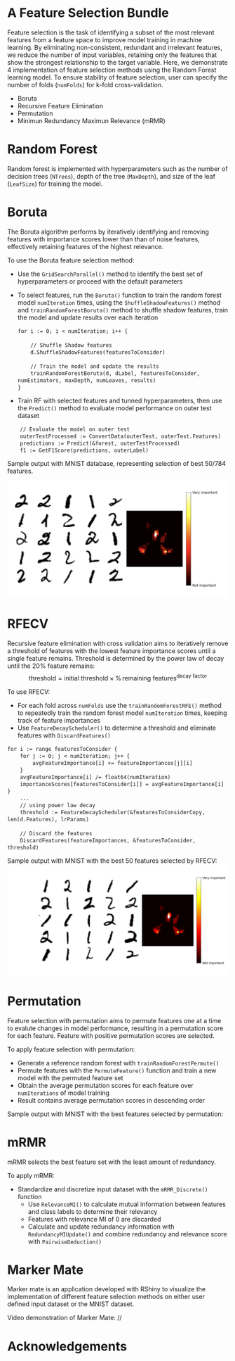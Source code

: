 # A Feature Selection Bundle

Feature selection is the task of identifying a subset of the most relevant features from a feature space to improve model training in machine learning. By eliminating non-consistent, redundant and irrelevant features, we reduce the number of input variables, retaining only the features that show the strongest relationship to the target variable. Here, we demonstrate 4 implementation of feature selection methods using the Random Forest learning model. To ensure stability of feature selection, user can specify the number of folds (`numFolds`) for k-fold cross-validation. 
- Boruta
- Recursive Feature Elimination  
- Permutation
- Minimun Redundancy Maximun Relevance (mRMR) 

# Random Forest

Random forest is implemented with hyperparameters such as the number of decision trees (`NTrees`), depth of the tree (`MaxDepth`), and size of the leaf (`LeafSize`) for training the model. 


# Boruta

The Boruta algorithm performs by iteratively identifying and removing features with importance scores lower than than of noise features, effectively retaining features of the highest relevance. 

To use the Boruta feature selection method:
- Use the `GridSearchParallel()` method to identify the best set of hyperparameters or proceed with the default parameters
- To select features, run the `Boruta()` function to train the random forest model `numIteration` times, using the `ShuffleShadowFeatures()` method and `trainRandomForestBoruta()` method to shuffle shadow features, train the model 
and update results over each iteration
    ```
    for i := 0; i < numIteration; i++ {

		// Shuffle Shadow features
		d.ShuffleShadowFeatures(featuresToConsider)

		// Train the model and update the results
		trainRandomForestBoruta(d, dLabel, featuresToConsider, numEstimators, maxDepth, numLeaves, results)
    }
    ```

- Train RF with selected features and tunned hyperparameters, then use the `Predict()` method to evaluate model performance on outer test dataset

```
	// Evaluate the model on outer test
	outerTestProcessed := ConvertData(outerTest, outerTest.Features)
	predictions := Predict(&forest, outerTestProcessed)
	f1 := GetF1Score(predictions, outerLabel)
```
Sample output with MNIST database, representing selection of best 50/784 features. 

![Boruta MNIST visualization](result_images/Boruta_MNIST.png)

# RFECV

Recursive feature elimination with cross validation aims to iteratively remove a threshold of features with the lowest feature importance scores until a single feature remains. Threshold is determined by the power law of decay until the 20% feature remains:
$$
\text{threshold} = \text{initial threshold} \times \% \, \text{remaining features} ^ \text{decay factor}
$$

To use RFECV:

- For each fold across `numFolds` use the `trainRandomForestRFE()` method to repeatedly train the random forest model `numIteration` times, keeping track of feature importances
- Use `FeatureDecayScheduler()` to determine a threshold and eliminate features with `DiscardFeatures()`

```
for i := range featuresToConsider {
	for j := 0; j < numIteration; j++ {
		avgFeatureImportance[i] += featureImportances[j][i]
	}
	avgFeatureImportance[i] /= float64(numIteration)
	importanceScores[featuresToConsider[i]] = avgFeatureImportance[i]
}
    ...
    // using power law decay
    threshold := FeatureDecayScheduler(&featuresToConsiderCopy, len(d.Features), lrParams)

    // Discard the features
    DiscardFeatures(featureImportances, &featuresToConsider, threshold)         

```
Sample output with MNIST with the best 50 features selected by RFECV:
![RFECV MNIST visualization](result_images/RFE_MNIST.jpg)



# Permutation
Feature selection with permutation aims to permute features one at a time to evalute changes in model performance, resulting in a permutation score for each feature. Feature with positive permutation scores are selected. 

To apply feature selection with permutation:
- Generate a reference random forest with `trainRandomForestPermute()` 
- Permute features with the `PermuteFeature()` function and train a new model with the permuted feature set
- Obtain the average permutation scores for each feature over `numIterations` of model training 
- Result contains average permutation scores in descending order



Sample output with MNIST with the best features selected by permutation:


# mRMR

mRMR selects the best feature set with the least amount of redundancy. 

To apply mRMR:

- Standardize and discretize input dataset with the `mRMR_Discrete()` function
    - Use `RelevanceMI()` to calculate mutual information between features and class labels to determine their relevancy
    - Features with relevance MI of 0 are discarded
    - Calculate and update redundancy information with `RedundancyMIUpdate()` and combine redundancy and relevance score with `PairwiseDeduction()`

# Marker Mate 

Marker mate is an application developed with RShiny to visualize the implementation of different feature selection methods on either user defined input dataset or the MNIST dataset.

Video demonstration of Marker Mate:
//

# Acknowledgements


